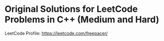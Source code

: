 # Original Solutions for LeetCode Problems in C++ (Medium and Hard)

LeetCode Profile: https://leetcode.com/freepacer/
